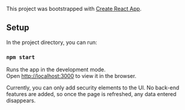 This project was bootstrapped with [Create React App](https://github.com/facebook/create-react-app).

## Setup

In the project directory, you can run:

### `npm start`

Runs the app in the development mode.<br>
Open [http://localhost:3000](http://localhost:3000) to view it in the browser.

Currently, you can only add security elements to the UI. No back-end features are added, so once the page is refreshed, any data entered disappears.

